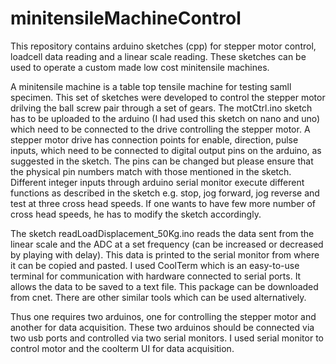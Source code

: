 # minitensileMachineControl
This repository contains arduino sketches (cpp) for stepper motor control, loadcell data reading and a linear scale reading. These sketches can be used to operate a custom made low cost minitensile machines.

A minitensile machine is a table top tensile machine for testing samll specimen. This set of sketches were developed to control the stepper motor drilving the ball screw pair through a set of gears. The motCtrl.ino sketch has to be uploaded to the arduino (I had used this sketch on nano and uno) which need to be connected to the drive controlling the stepper motor. A stepper motor drive has connection points for enable, direction, pulse inputs, which need to be connected to digital output pins on the arduino, as suggested in the sketch. The pins can be changed but please ensure that the physical pin numbers match with those mentioned in the sketch. Different integer inputs through arduino serial monitor execute different functions as described in the sketch e.g. stop, jog forward, jog reverse and test at three cross head speeds. If one wants to have few more number of cross head speeds, he has to modify the sketch accordingly.

The sketch readLoadDisplacement_50Kg.ino reads the data sent from the linear scale and the ADC at a set frequency (can be increased or decreased by playing with delay). This data is printed to the serial monitor from where it can be copied and pasted. I used CoolTerm which is an easy-to-use terminal for communication with hardware connected to serial ports. It allows the data to be saved to a text file. This package can be downloaded from cnet. There are other similar tools which can be used alternatively. 

Thus one requires two arduinos, one for controlling the stepper motor and another for data acquisition. These two arduinos should be connected via two usb ports and controlled via two serial monitors. I used serial monitor to control motor and the coolterm UI for data acquisition.

